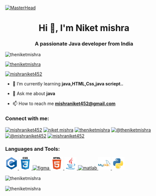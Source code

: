 [![MasterHead](https://pixeljeff1995.artstation.com/projects/1n5aJK?album_id=45252)](https://theniketmishra.io)



<h1 align="center">Hi 👋, I'm Niket mishra</h1>
<h3 align="center">A passionate Java developer from India</h3>

<p align="left"> <img src="https://komarev.com/ghpvc/?username=theniketmishra&label=Profile%20views&color=0e75b6&style=flat" alt="theniketmishra" /> </p>

<p align="left"> <a href="https://github.com/ryo-ma/github-profile-trophy"><img src="https://github-profile-trophy.vercel.app/?username=theniketmishra" alt="theniketmishra" /></a> </p>

<p align="left"> <a href="https://twitter.com/mishraniket452" target="blank"><img src="https://img.shields.io/twitter/follow/mishraniket452?logo=twitter&style=for-the-badge" alt="mishraniket452" /></a> </p>

- 🌱 I’m currently learning **java,HTML,Css,java scriept..**

- 💬 Ask me about **java**

- 📫 How to reach me **mishraniket452@gmail.com**

<h3 align="left">Connect with me:</h3>
<p align="left">
<a href="https://twitter.com/mishraniket452" target="blank"><img align="center" src="https://raw.githubusercontent.com/rahuldkjain/github-profile-readme-generator/master/src/images/icons/Social/twitter.svg" alt="mishraniket452" height="30" width="40" /></a>
<a href="https://fb.com/niket mishra" target="blank"><img align="center" src="https://raw.githubusercontent.com/rahuldkjain/github-profile-readme-generator/master/src/images/icons/Social/facebook.svg" alt="niket mishra" height="30" width="40" /></a>
<a href="https://instagram.com/theniketmishra" target="blank"><img align="center" src="https://raw.githubusercontent.com/rahuldkjain/github-profile-readme-generator/master/src/images/icons/Social/instagram.svg" alt="theniketmishra" height="30" width="40" /></a>
<a href="https://medium.com/@theniketmishra" target="blank"><img align="center" src="https://raw.githubusercontent.com/rahuldkjain/github-profile-readme-generator/master/src/images/icons/Social/medium.svg" alt="@theniketmishra" height="30" width="40" /></a>
<a href="https://www.hackerearth.com/@mishraniket452" target="blank"><img align="center" src="https://raw.githubusercontent.com/rahuldkjain/github-profile-readme-generator/master/src/images/icons/Social/hackerearth.svg" alt="@mishraniket452" height="30" width="40" /></a>
<a href="https://auth.geeksforgeeks.org/user/mishraniket452" target="blank"><img align="center" src="https://raw.githubusercontent.com/rahuldkjain/github-profile-readme-generator/master/src/images/icons/Social/geeks-for-geeks.svg" alt="mishraniket452" height="30" width="40" /></a>
</p>

<h3 align="left">Languages and Tools:</h3>
<p align="left"> <a href="https://www.cprogramming.com/" target="_blank" rel="noreferrer"> <img src="https://raw.githubusercontent.com/devicons/devicon/master/icons/c/c-original.svg" alt="c" width="40" height="40"/> </a> <a href="https://www.w3schools.com/css/" target="_blank" rel="noreferrer"> <img src="https://raw.githubusercontent.com/devicons/devicon/master/icons/css3/css3-original-wordmark.svg" alt="css3" width="40" height="40"/> </a> <a href="https://www.figma.com/" target="_blank" rel="noreferrer"> <img src="https://www.vectorlogo.zone/logos/figma/figma-icon.svg" alt="figma" width="40" height="40"/> </a> <a href="https://www.w3.org/html/" target="_blank" rel="noreferrer"> <img src="https://raw.githubusercontent.com/devicons/devicon/master/icons/html5/html5-original-wordmark.svg" alt="html5" width="40" height="40"/> </a> <a href="https://www.java.com" target="_blank" rel="noreferrer"> <img src="https://raw.githubusercontent.com/devicons/devicon/master/icons/java/java-original.svg" alt="java" width="40" height="40"/> </a> <a href="https://www.mathworks.com/" target="_blank" rel="noreferrer"> <img src="https://upload.wikimedia.org/wikipedia/commons/2/21/Matlab_Logo.png" alt="matlab" width="40" height="40"/> </a> <a href="https://www.mysql.com/" target="_blank" rel="noreferrer"> <img src="https://raw.githubusercontent.com/devicons/devicon/master/icons/mysql/mysql-original-wordmark.svg" alt="mysql" width="40" height="40"/> </a> <a href="https://www.python.org" target="_blank" rel="noreferrer"> <img src="https://raw.githubusercontent.com/devicons/devicon/master/icons/python/python-original.svg" alt="python" width="40" height="40"/> </a> </p>

<p><img align="center" src="https://github-readme-stats.vercel.app/api/top-langs?username=theniketmishra&show_icons=true&locale=en&layout=compact" alt="theniketmishra" /></p>

<p><img align="center" src="https://github-readme-streak-stats.herokuapp.com/?user=theniketmishra&" alt="theniketmishra" /></p>



